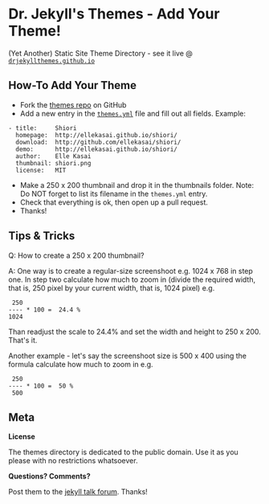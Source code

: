 # Dr. Jekyll's Themes - Add Your Theme!

(Yet Another) Static Site Theme Directory - see it live @ [`drjekyllthemes.github.io`](http://drjekyllthemes.github.io)


## How-To Add Your Theme

* Fork the [themes repo](https://github.com/drjekyllthemes/themes) on GitHub
* Add a new entry in the [`themes.yml`](https://github.com/drjekyllthemes/themes/blob/master/themes.yml) file and fill out all fields.
  Example:

~~~
- title:     Shiori
  homepage:  http://ellekasai.github.io/shiori/
  download:  http://github.com/ellekasai/shiori/
  demo:      http://ellekasai.github.io/shiori/
  author:    Elle Kasai
  thumbnail: shiori.png
  license:   MIT
~~~

* Make a 250 x 200 thumbnail and drop it in the thumbnails folder.
  Note: Do NOT forget to list its filename in the `themes.yml` entry.
* Check that everything is ok, then open up a pull request.
* Thanks!



## Tips & Tricks

Q: How to create a 250 x 200 thumbnail?

A: One way is to create a regular-size screenshoot e.g. 1024 x 768 in step one.
In step two calculate how much to zoom in
(divide the required width, that is, 250 pixel by your current width,
that is, 1024 pixel) e.g.

     250
    ---- * 100 =  24.4 %
    1024

Than readjust the scale to 24.4% and set the width and height to 250 x 200.
That's it.

Another example - let's say the screenshoot size is 500 x 400 using the formula
calculate how much to zoom in e.g.

     250
    ---- * 100 =  50 %
     500



## Meta

**License**

The themes directory is dedicated to the public domain.
Use it as you please with no restrictions whatsoever.

**Questions? Comments?**

Post them to the [jekyll talk forum](https://talk.jekyllrb.com). Thanks!

